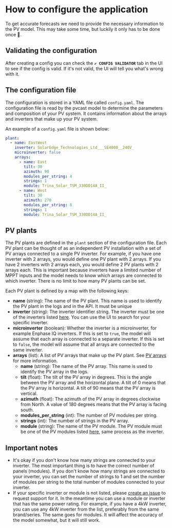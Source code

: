 # How to configure the application

To get accurate forecasts we need to provide the necessary information to the PV model. This may take some time, but luckily it only has to be done once 🎉.

## Validating the configuration

After creating a config you can check the **`✔️ CONFIG VALIDATOR`** tab in the UI to see if the config is valid. If it's not valid, the UI will tell you what's wrong with it.

## The configuration file

The configuration is stored in a YAML file called `config.yaml`. The configuration file is read by the pvcast model to determine the parameters and composition of your PV system. It contains information about the arrays and inverters that make up your PV system. 

An example of a `config.yaml` file is shown below:

```yaml
plant:
  - name: EastWest
    inverter: SolarEdge_Technologies_Ltd___SE4000__240V_
    microinverter: false
    arrays:
      - name: East
        tilt: 30
        azimuth: 90
        modules_per_string: 4
        strings: 1
        module: Trina_Solar_TSM_330DD14A_II_
      - name: West
        tilt: 30
        azimuth: 270
        modules_per_string: 8
        strings: 1
        module: Trina_Solar_TSM_330DD14A_II_ 
```

## PV plants

The PV plants are defined in the `plant` section of the configuration file. Each PV plant can be thought of as an independent PV installation with a set of PV arrays connected to a single PV inverter. For example, if you have one inverter with 2 arrays, you would define one PV plant with 2 arrays. If you have 2 inverters with 2 arrays each, you would define 2 PV plants with 2 arrays each. This is important because inverters have a limited number of MPPT inputs and the model needs to know which arrays are connected to which inverter. There is no limit to how many PV plants can be set.

Each PV plant is defined by a map with the following keys:

- **name** (string): The name of the PV plant. This name is used to identify the PV plant in the logs and in the API. It must be unique
- **inverter** (string): The inverter identifier string. The inverter must be one of the inverters listed [here](https://github.com/Open-HEMS/pvcast/blob/main/pvcast/data/proc/cec_inverters.csv). You can use the UI to search for your specific inverter.
- **microinverter** (boolean): Whether the inverter is a microinverter, for example Enphase IQ inverters. If this is set to `true`, the model will assume that each array is connected to a separate inverter. If this is set to `false`, the model will assume that all arrays are connected to the same inverter.
- **arrays** (list): A list of PV arrays that make up the PV plant. See [PV arrays](#pv-arrays) for more information.
  - **name** (string): The name of the PV array. This name is used to identify the PV array in the logs.
  - **tilt** (float): The tilt of the PV array in degrees. This is the angle between the PV array and the horizontal plane. A tilt of 0 means that the PV array is horizontal. A tilt of 90 means that the PV array is vertical.
  - **azimuth** (float): The azimuth of the PV array in degrees clockwise from North. A value of 180 degrees means that the PV array is facing south.
  - **modules_per_string** (int): The number of PV modules per string.
  - **strings** (int): The number of strings in the PV array.
  - **module** (string): The name of the PV module. The PV module must be one of the PV modules listed [here](https://github.com/Open-HEMS/pvcast/blob/main/pvcast/data/proc/cec_modules.csv), same process as the inverter.

## Important notes

- It's okay if you don't know how many strings are connected to your inverter. The most important thing is to have the correct number of panels (modules). If you don't know how many strings are connected to your inverter, you can set the number of strings to 1 and set the number of modules per string to the total number of modules connected to your inverter.
- If your specific inverter or module is not listed, please [create an issue](https://github.com/Open-HEMS/pvcast/issues) to request support for it. In the meantime you can use a module or inverter that has the same power rating. For example, if you have a 4kW inverter, you can use any 4kW inverter from the list, preferably from the same brand/series. The same goes for modules. It will affect the accuracy of the model somewhat, but it will still work.
